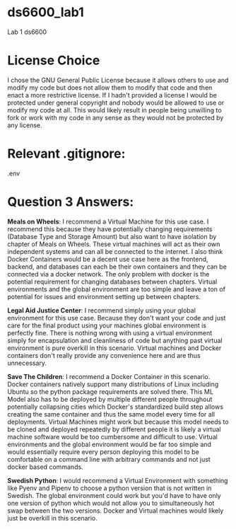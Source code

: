 # ds6600_lab1
Lab 1 ds6600

# License Choice

I chose the GNU General Public License because it allows others to use and modify my code but does not allow them to modify that code and then enact a more restrictive license. If I hadn't provided a license I would be protected under general copyright and nobody would be allowed to use or modify my code at all. This would likely result in people being unwilling to fork or work with my code in any sense as they would not be protected by any license.

# Relevant .gitignore: 

.env

# Question 3 Answers:

**Meals on Wheels**: I recommend a Virtual Machine for this use case. I recommend this because they have potentially changing requirements (Database Type and Storage Amount) but also want to have isolation by chapter of Meals on Wheels. These virtual machines will act as their own independent systems and can all be connected to the internet. I also think Docker Containers would be a decent use case here as the frontend, backend, and databases can each be their own containers and they can be connected via a docker network. The only problem with docker is the potential requirement for changing databases between chapters. Virtual environments and the global environment are too simple and leave a ton of potential for issues and environment setting up between chapters. 

**Legal Aid Justice Center**: I recommend simply using your global environment for this use case. Because they don't want your code and just care for the final product using your machines global environment is perfectly fine. There is nothing wrong with using a virtual environment simply for encapsulation and cleanliness of code but anything past virtual environment is pure overkill in this scenario. Virtual machines and Docker containers don't really provide any convenience here and are thus unnecessary.

**Save The Children**: I recommend a Docker Container in this scenario. Docker containers natively support many distributions of Linux including Ubuntu so the python package requirements are solved there. This ML Model also has to be deployed by multiple different people throughout potentially collapsing cities which Docker's standardized build step allows creating the same container and thus the same model every time for all deployments. Virtual Machines might work but because this model needs to be cloned and deployed repeatedly by different people it is likely a virtual machine software would be too cumbersome and difficult to use. Virtual environments and the global environment would be far too simple and would essentially require every person deploying this model to be comfortable on a command line with arbitrary commands and not just docker based commands.

**Swedish Python**: I would recommend a Virtual Environment with something like Pyenv and Pipenv to choose a python version that is not written in Swedish. The global environment could work but you'd have to have only one version of python which would not allow you to simultaneously hot swap between the two versions. Docker and Virtual machines would likely just be overkill in this scenario. 

